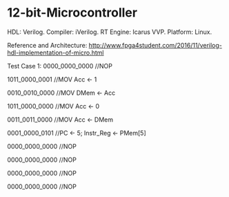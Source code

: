 # 12-bit-Microcontroller
HDL: Verilog. Compiler: iVerilog. RT Engine: Icarus VVP. Platform: Linux.

Reference and Architecture: 
http://www.fpga4student.com/2016/11/verilog-hdl-implementation-of-micro.html

Test Case 1:
0000_0000_0000 //NOP

1011_0000_0001 //MOV Acc <- 1

0010_0010_0000 //MOV DMem <- Acc

1011_0000_0000 //MOV Acc <- 0

0011_0011_0000 //MOV Acc <- DMem

0001_0000_0101 //PC <- 5; Instr_Reg <- PMem[5]

0000_0000_0000 //NOP

0000_0000_0000 //NOP

0000_0000_0000 //NOP

0000_0000_0000 //NOP
